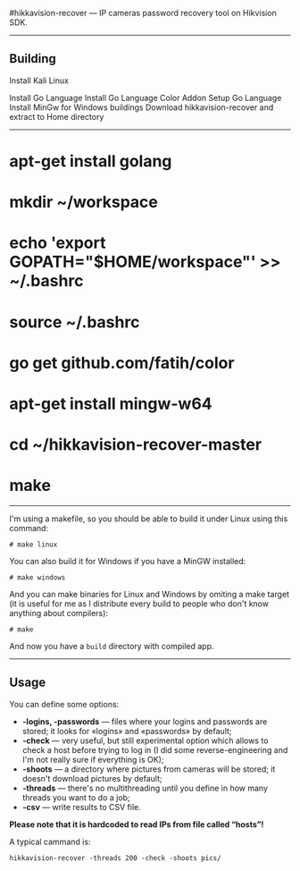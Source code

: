 #hikkavision-recover — IP cameras password recovery tool on Hikvision SDK.

---

## Building

Install Kali Linux

Install Go Language
Install Go Language Color Addon
Setup Go Language
Install MinGw for Windows buildings
Download hikkavision-recover and extract to Home directory

---------------------------------------------------

# apt-get install golang
# mkdir ~/workspace
# echo 'export GOPATH="$HOME/workspace"' >> ~/.bashrc
# source ~/.bashrc
# go get github.com/fatih/color
# apt-get install mingw-w64
# cd ~/hikkavision-recover-master
# make

---------------------------------------------------

I'm using a makefile, so you should be able to build it under Linux using this command:

    # make linux


You can also build it for Windows if you have a MinGW installed:

    # make windows

    
And you can make binaries for Linux and Windows by omiting a make target (it is useful for me as I distribute every build to people who don't know anything about compilers):

    # make


And now you have a `build` directory with compiled app.

---

## Usage

You can define some options:

* __-logins, -passwords__ — files where your logins and passwords are stored; it looks for «logins» and «passwords» by default;
* __-check__ — very useful, but still experimental option which allows to check a host before trying to log in (I did some reverse-engineering and I'm not really sure if everything is OK);
* __-shoots__ — a directory where pictures from cameras will be stored; it doesn't download pictures by default;
* __-threads__ — there's no multithreading until you define in how many threads you want to do a job;
* __-csv__ — write results to CSV file.


__Please note that it is hardcoded to read IPs from file called “hosts”!__

A typical cammand is:

    hikkavision-recover -threads 200 -check -shoots pics/
